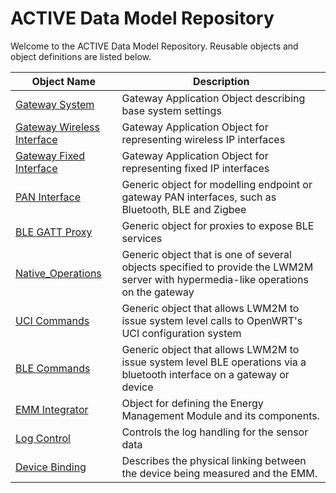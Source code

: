 # ACTIVE Data Model Repository

Welcome to the ACTIVE Data Model Repository. Reusable objects and object definitions are listed below.

Object Name | Description
------------|-------------
[Gateway System](Gateway_System/index.html) | Gateway Application Object describing base system settings
[Gateway Wireless Interface](Gateway_Wireless/index.html) | Gateway Application Object for representing wireless IP interfaces
[Gateway Fixed Interface](Gateway_Fixed/index.html) | Gateway Application Object for representing fixed IP interfaces
[PAN Interface](PAN_Interface/index.html) | Generic object for modelling endpoint or gateway PAN interfaces, such as Bluetooth, BLE and Zigbee
[BLE GATT Proxy](BLE_GATT_Proxy/index.html) | Generic object for proxies to expose BLE services
[Native_Operations](Native_Operations/index.html) | Generic object that is one of several objects specified to provide the LWM2M server with hypermedia-like operations on the gateway
[UCI Commands](UCI_Commands/index.html) | Generic object that allows LWM2M to issue system level calls to OpenWRT's UCI configuration system
[BLE Commands](BLE_Commands/index.html) | Generic object that allows LWM2M to issue system level BLE operations via a bluetooth interface on a gateway or device
[EMM Integrator](EMM_Integrator/index.html) | Object for defining the Energy Management Module and its components.
[Log Control](Log_Control/index.html) | Controls the log handling for the sensor data
[Device Binding](DeviceBinding/index.html) | Describes the physical linking between the device being measured and the EMM.
